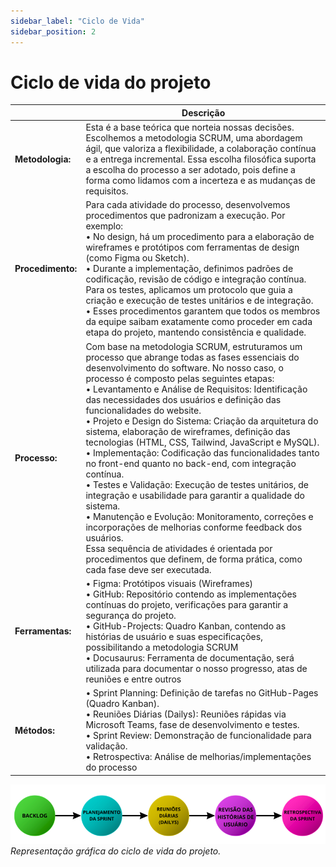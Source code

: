 ```yaml
---
sidebar_label: "Ciclo de Vida"
sidebar_position: 2
---
```


# Ciclo de vida do projeto

|              | **Descrição**                                                                                                                                                                                                                                                                                                                                                            |
|--------------|----------------------------------------------------------------------------------------------------------------------------------------------------------------------------------------------------------------------------------------------------------------------------------------------------------------------------------------------------------------------|
|**Metodologia:**  | Esta é a base teórica que norteia nossas decisões. Escolhemos a metodologia SCRUM, uma abordagem ágil, que valoriza a flexibilidade, a colaboração contínua e a entrega incremental. Essa escolha filosófica suporta a escolha do processo a ser adotado, pois define a forma como lidamos com a incerteza e as mudanças de requisitos. |
|**Procedimento:** | Para cada atividade do processo, desenvolvemos procedimentos que padronizam a execução. Por exemplo: <br /> • No design, há um procedimento para a elaboração de wireframes e protótipos com ferramentas de design (como Figma ou Sketch).<br /> • Durante a implementação, definimos padrões de codificação, revisão de código e integração contínua. Para os testes, aplicamos um protocolo que guia a criação e execução de testes unitários e de integração.<br /> • Esses procedimentos garantem que todos os membros da equipe saibam exatamente como proceder em cada etapa do projeto, mantendo consistência e qualidade. | 
|**Processo:**     | Com base na metodologia SCRUM, estruturamos um processo que abrange todas as fases essenciais do desenvolvimento do software. No nosso caso, o processo é composto pelas seguintes etapas: <br /> • Levantamento e Análise de Requisitos: Identificação das necessidades dos usuários e definição das funcionalidades do website.<br /> • Projeto e Design do Sistema: Criação da arquitetura do sistema, elaboração de wireframes, definição das tecnologias (HTML, CSS, Tailwind, JavaScript e MySQL).<br /> • Implementação: Codificação das funcionalidades tanto no front-end quanto no back-end, com integração contínua.<br /> • Testes e Validação: Execução de testes unitários, de integração e usabilidade para garantir a qualidade do sistema.<br /> • Manutenção e Evolução: Monitoramento, correções e incorporações de melhorias conforme feedback dos usuários.<br /> Essa sequência de atividades é orientada por procedimentos que definem, de forma prática, como cada fase deve ser executada. |
|**Ferramentas:**  | • Figma: Protótipos visuais (Wireframes)<br /> • GitHub: Repositório contendo as implementações contínuas do projeto, verificações para garantir a segurança do projeto.<br /> • GitHub-Projects: Quadro Kanban, contendo as histórias de usuário e suas especificações, possibilitando a metodologia SCRUM <br /> • Docusaurus: Ferramenta de documentação, será utilizada para documentar o nosso progresso, atas de reuniões e entre outros |
|**Métodos:**      | • Sprint Planning: Definição de tarefas no GitHub-Pages (Quadro Kanban).<br /> • Reuniões Diárias (Dailys): Reuniões rápidas via Microsoft Teams, fase de desenvolvimento e testes.<br /> • Sprint Review: Demonstração de funcionalidade para validação.<br /> • Retrospectiva: Análise de melhorias/implementações do processo |

![Representação gráfica do ciclo de vida do projeto.](../../static/img/Scrum.png)
*Representação gráfica do ciclo de vida do projeto.*
                                                                                                                                                                                                                                                                                                                                            